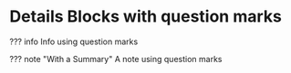 # Details Blocks with question marks

??? info
    Info using question marks

??? note "With a Summary"
    A note using question marks
